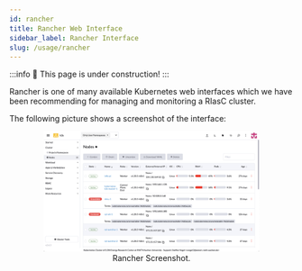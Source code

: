```yaml
---
id: rancher
title: Rancher Web Interface
sidebar_label: Rancher Interface
slug: /usage/rancher
---
```


:::info
🚧 This page is under construction!
:::

Rancher is one of many available Kubernetes web interfaces which we have been recommending for managing and monitoring a RIasC cluster.

The following picture shows a screenshot of the interface:

<figure align="center">
    <img alt="Rancher Screenshot" src="/img/rancher_screenshot.png" width="90%" />
    <figcaption>Rancher Screenshot.</figcaption>
</figure>
